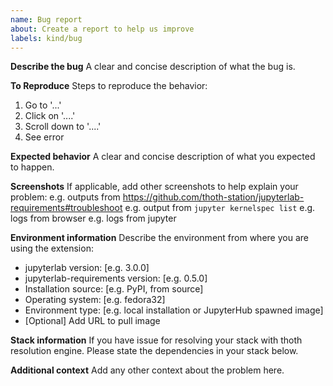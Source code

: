 ```yaml
---
name: Bug report
about: Create a report to help us improve
labels: kind/bug
---
```


**Describe the bug**
A clear and concise description of what the bug is.

**To Reproduce**
Steps to reproduce the behavior:
1. Go to '...'
2. Click on '....'
3. Scroll down to '....'
4. See error

**Expected behavior**
A clear and concise description of what you expected to happen.

**Screenshots**
If applicable, add other screenshots to help explain your problem:
e.g. outputs from https://github.com/thoth-station/jupyterlab-requirements#troubleshoot
e.g. output from `jupyter kernelspec list`
e.g. logs from browser
e.g. logs from jupyter

**Environment information**
Describe the environment from where you are using the extension:
 - jupyterlab version: [e.g. 3.0.0]
 - jupyterlab-requirements version: [e.g. 0.5.0]
 - Installation source: [e.g. PyPI, from source]
 - Operating system: [e.g. fedora32]
 - Environment type: [e.g. local installation or JupyterHub spawned image]
 - [Optional] Add URL to pull image


**Stack information**
If you have issue for resolving your stack with thoth resolution engine.
Please state the dependencies in your stack below.

**Additional context**
Add any other context about the problem here.
